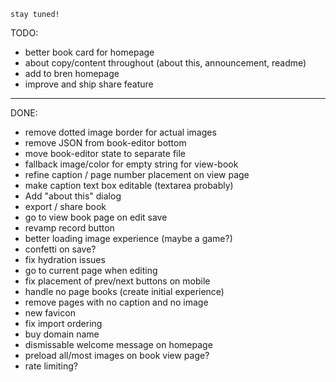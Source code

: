 `stay tuned!`

TODO:

- better book card for homepage
- about copy/content throughout (about this, announcement, readme)
- add to bren homepage
- improve and ship share feature

---

DONE:

- remove dotted image border for actual images
- remove JSON from book-editor bottom
- move book-editor state to separate file
- fallback image/color for empty string for view-book
- refine caption / page number placement on view page
- make caption text box editable (textarea probably)
- Add "about this" dialog
- export / share book
- go to view book page on edit save
- revamp record button
- better loading image experience (maybe a game?)
- confetti on save?
- fix hydration issues
- go to current page when editing
- fix placement of prev/next buttons on mobile
- handle no page books (create initial experience)
- remove pages with no caption and no image
- new favicon
- fix import ordering
- buy domain name
- dismissable welcome message on homepage
- preload all/most images on book view page?
- rate limiting?
